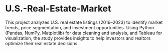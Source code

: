 # U.S.-Real-Estate-Market
This project analyzes U.S. real estate listings (2016–2023) to identify market trends, price segmentation, and investment opportunities. Using Python (Pandas, NumPy, Matplotlib) for data cleaning and analysis, and Tableau for visualization, the study provides insights to help investors and realtors optimize their real estate decisions.
